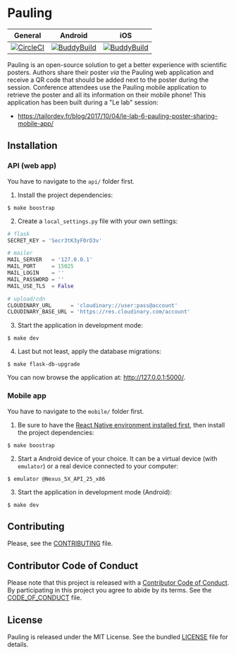 Pauling
=======

| General | Android | iOS |
|---------|---------|-----|
| [![CircleCI](https://circleci.com/gh/TailorDev/pauling/tree/master.svg?style=svg&circle-token=9df05dcadb0db10e2a6385385cbb62e1500a0e9f)](https://circleci.com/gh/TailorDev/pauling/tree/master) | [![BuddyBuild](https://dashboard.buddybuild.com/api/statusImage?appID=59a965b8c5290b0001524019&branch=master&build=latest)](https://dashboard.buddybuild.com/apps/59a965b8c5290b0001524019/build/latest?branch=master) | [![BuddyBuild](https://dashboard.buddybuild.com/api/statusImage?appID=59a96b15b0d15500017f75fd&branch=master&build=latest)](https://dashboard.buddybuild.com/apps/59a96b15b0d15500017f75fd/build/latest?branch=master)


Pauling is an open-source solution to get a better experience with scientific
posters. Authors share their poster _via_ the Pauling web application and
receive a QR code that should be added next to the poster during the session.
Conference attendees use the Pauling mobile application to retrieve the poster
and all its information on their mobile phone! This application has been built
during a "Le lab" session:

* https://tailordev.fr/blog/2017/10/04/le-lab-6-pauling-poster-sharing-mobile-app/


## Installation

### API (web app)

You have to navigate to the `api/` folder first.

1. Install the project dependencies:

```
$ make boostrap
```

2. Create a `local_settings.py` file with your own settings:

``` py
# flask
SECRET_KEY = 'Secr3tK3yF0rD3v'

# mailer
MAIL_SERVER   = '127.0.0.1'
MAIL_PORT     = 15025
MAIL_LOGIN    = ''
MAIL_PASSWORD = ''
MAIL_USE_TLS  = False

# upload/cdn
CLOUDINARY_URL      = 'cloudinary://user:pass@account'
CLOUDINARY_BASE_URL = 'https://res.cloudinary.com/account'
```

3. Start the application in development mode:

```
$ make dev
```

4. Last but not least, apply the database migrations:

```
$ make flask-db-upgrade
```

You can now browse the application at: http://127.0.0.1:5000/.


### Mobile app

You have to navigate to the `mobile/` folder first.

1. Be sure to have the [React Native environment installed
   first](https://facebook.github.io/react-native/docs/getting-started.html),
   then install the project dependencies:

```
$ make boostrap
```

2. Start a Android device of your choice. It can be a virtual device (with
   `emulator`) or a real device connected to your computer:

```
$ emulator @Nexus_5X_API_25_x86
```

3. Start the application in development mode (Android):

```
$ make dev
```

## Contributing

Please, see the [CONTRIBUTING](CONTRIBUTING.md) file.

## Contributor Code of Conduct

Please note that this project is released with a [Contributor Code of
Conduct](http://contributor-covenant.org/). By participating in this project you
agree to abide by its terms. See the [CODE_OF_CONDUCT](CODE_OF_CONDUCT.md) file.

## License

Pauling is released under the MIT License. See the bundled [LICENSE](LICENSE)
file for details.
